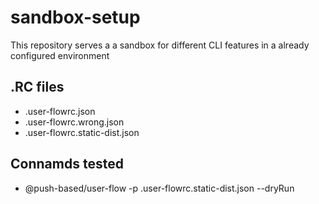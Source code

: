 # sandbox-setup

This repository serves a a sandbox for different CLI features in a already configured environment

## .RC files

- .user-flowrc.json
- .user-flowrc.wrong.json
- .user-flowrc.static-dist.json

## Connamds tested

- @push-based/user-flow -p .user-flowrc.static-dist.json --dryRun
